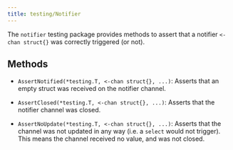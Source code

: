 ```yaml
---
title: testing/Notifier
---
```


The `notifier` testing package provides methods to assert that a notifier `<- chan struct{}` was
correctly triggered (or not).

## Methods

- `AssertNotified(*testing.T, <-chan struct{}, ...)`: Asserts that an empty struct was received on
  the notifier channel.

- `AssertClosed(*testing.T, <-chan struct{}, ...)`: Asserts that the notifier channel was closed.

- `AssertNoUpdate(*testing.T, <-chan struct{}, ...)`: Asserts that the channel was not updated in
  any way (i.e. a `select` would not trigger). This means the channel received no value, and was not
  closed.
